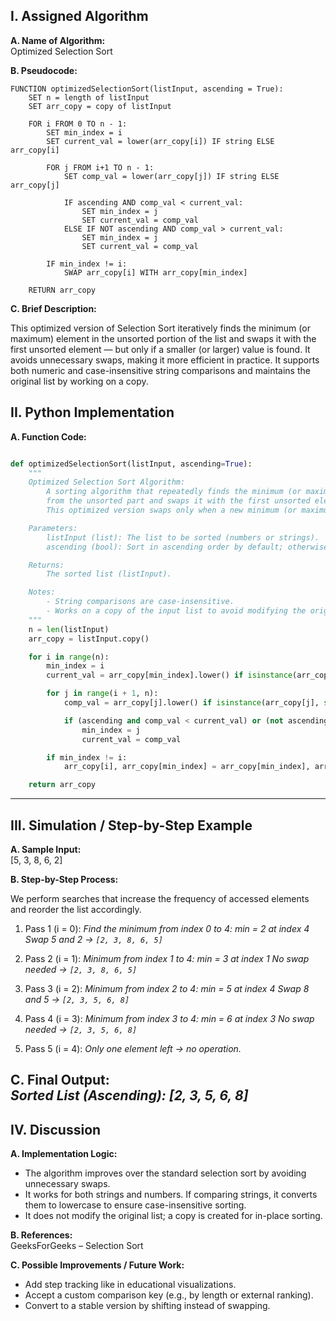 ## I. Assigned Algorithm

**A. Name of Algorithm:**  
Optimized Selection Sort

**B. Pseudocode:**  
```plaintext
FUNCTION optimizedSelectionSort(listInput, ascending = True):
    SET n = length of listInput
    SET arr_copy = copy of listInput

    FOR i FROM 0 TO n - 1:
        SET min_index = i
        SET current_val = lower(arr_copy[i]) IF string ELSE arr_copy[i]

        FOR j FROM i+1 TO n - 1:
            SET comp_val = lower(arr_copy[j]) IF string ELSE arr_copy[j]

            IF ascending AND comp_val < current_val:
                SET min_index = j
                SET current_val = comp_val
            ELSE IF NOT ascending AND comp_val > current_val:
                SET min_index = j
                SET current_val = comp_val

        IF min_index != i:
            SWAP arr_copy[i] WITH arr_copy[min_index]

    RETURN arr_copy
```

**C. Brief Description:**  

This optimized version of Selection Sort iteratively finds the minimum (or maximum) element in the unsorted portion of the list and swaps it with the first unsorted element — but only if a smaller (or larger) value is found. It avoids unnecessary swaps, making it more efficient in practice. It supports both numeric and case-insensitive string comparisons and maintains the original list by working on a copy.


## II. Python Implementation

**A. Function Code:** 
```python

def optimizedSelectionSort(listInput, ascending=True):
    """
    Optimized Selection Sort Algorithm:
        A sorting algorithm that repeatedly finds the minimum (or maximum) element 
        from the unsorted part and swaps it with the first unsorted element. 
        This optimized version swaps only when a new minimum (or maximum) is found.

    Parameters:
        listInput (list): The list to be sorted (numbers or strings).
        ascending (bool): Sort in ascending order by default; otherwise descending.

    Returns: 
        The sorted list (listInput).

    Notes:
        - String comparisons are case-insensitive.
        - Works on a copy of the input list to avoid modifying the original list.
    """
    n = len(listInput)
    arr_copy = listInput.copy()

    for i in range(n):
        min_index = i
        current_val = arr_copy[min_index].lower() if isinstance(arr_copy[min_index], str) else arr_copy[min_index]

        for j in range(i + 1, n):
            comp_val = arr_copy[j].lower() if isinstance(arr_copy[j], str) else arr_copy[j]

            if (ascending and comp_val < current_val) or (not ascending and comp_val > current_val):
                min_index = j
                current_val = comp_val

        if min_index != i:
            arr_copy[i], arr_copy[min_index] = arr_copy[min_index], arr_copy[i]

    return arr_copy
```
---

## III. Simulation / Step-by-Step Example

**A. Sample Input:**  
[5, 3, 8, 6, 2]

**B. Step-by-Step Process:**  

We perform searches that increase the frequency of accessed elements and reorder the list accordingly.

1. Pass 1 (i = 0):
        *Find the minimum from index 0 to 4: min = 2 at index 4*
        *Swap 5 and 2 → `[2, 3, 8, 6, 5]`*

2. Pass 2 (i = 1):
        *Minimum from index 1 to 4: min = 3 at index 1*
        *No swap needed → `[2, 3, 8, 6, 5]`*

3. Pass 3 (i = 2):
        *Minimum from index 2 to 4: min = 5 at index 4*
        *Swap 8 and 5 → `[2, 3, 5, 6, 8]`*

4. Pass 4 (i = 3):
        *Minimum from index 3 to 4: min = 6 at index 3*
        *No swap needed → `[2, 3, 5, 6, 8]`*

5. Pass 5 (i = 4):
        *Only one element left → no operation.*

**C. Final Output:**  
*Sorted List (Ascending): [2, 3, 5, 6, 8]*
---

## IV. Discussion

**A. Implementation Logic:**  

- The algorithm improves over the standard selection sort by avoiding unnecessary swaps.
- It works for both strings and numbers. If comparing strings, it converts them to lowercase to ensure case-insensitive sorting.
- It does not modify the original list; a copy is created for in-place sorting.

**B. References:**  
GeeksForGeeks – Selection Sort

**C. Possible Improvements / Future Work:**  
- Add step tracking like in educational visualizations.
- Accept a custom comparison key (e.g., by length or external ranking).
- Convert to a stable version by shifting instead of swapping.
